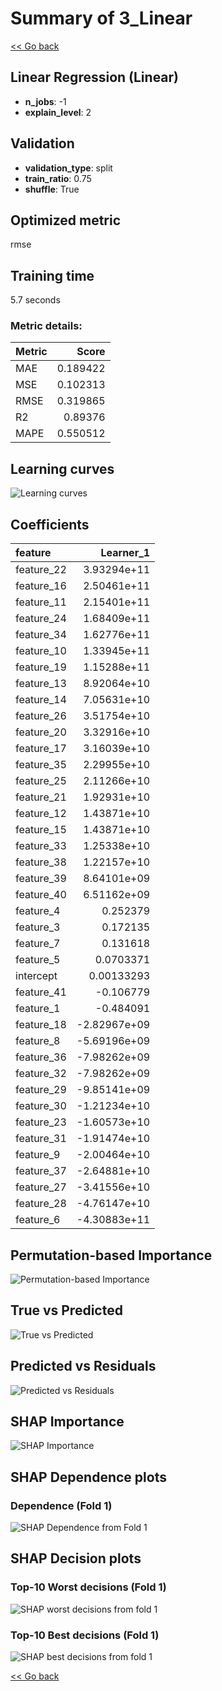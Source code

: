 # Summary of 3_Linear

[<< Go back](../README.md)


## Linear Regression (Linear)
- **n_jobs**: -1
- **explain_level**: 2

## Validation
 - **validation_type**: split
 - **train_ratio**: 0.75
 - **shuffle**: True

## Optimized metric
rmse

## Training time

5.7 seconds

### Metric details:
| Metric   |    Score |
|:---------|---------:|
| MAE      | 0.189422 |
| MSE      | 0.102313 |
| RMSE     | 0.319865 |
| R2       | 0.89376  |
| MAPE     | 0.550512 |



## Learning curves
![Learning curves](learning_curves.png)

## Coefficients
| feature    |    Learner_1 |
|:-----------|-------------:|
| feature_22 |  3.93294e+11 |
| feature_16 |  2.50461e+11 |
| feature_11 |  2.15401e+11 |
| feature_24 |  1.68409e+11 |
| feature_34 |  1.62776e+11 |
| feature_10 |  1.33945e+11 |
| feature_19 |  1.15288e+11 |
| feature_13 |  8.92064e+10 |
| feature_14 |  7.05631e+10 |
| feature_26 |  3.51754e+10 |
| feature_20 |  3.32916e+10 |
| feature_17 |  3.16039e+10 |
| feature_35 |  2.29955e+10 |
| feature_25 |  2.11266e+10 |
| feature_21 |  1.92931e+10 |
| feature_12 |  1.43871e+10 |
| feature_15 |  1.43871e+10 |
| feature_33 |  1.25338e+10 |
| feature_38 |  1.22157e+10 |
| feature_39 |  8.64101e+09 |
| feature_40 |  6.51162e+09 |
| feature_4  |  0.252379    |
| feature_3  |  0.172135    |
| feature_7  |  0.131618    |
| feature_5  |  0.0703371   |
| intercept  |  0.00133293  |
| feature_41 | -0.106779    |
| feature_1  | -0.484091    |
| feature_18 | -2.82967e+09 |
| feature_8  | -5.69196e+09 |
| feature_36 | -7.98262e+09 |
| feature_32 | -7.98262e+09 |
| feature_29 | -9.85141e+09 |
| feature_30 | -1.21234e+10 |
| feature_23 | -1.60573e+10 |
| feature_31 | -1.91474e+10 |
| feature_9  | -2.00464e+10 |
| feature_37 | -2.64881e+10 |
| feature_27 | -3.41556e+10 |
| feature_28 | -4.76147e+10 |
| feature_6  | -4.30883e+11 |


## Permutation-based Importance
![Permutation-based Importance](permutation_importance.png)
## True vs Predicted

![True vs Predicted](true_vs_predicted.png)


## Predicted vs Residuals

![Predicted vs Residuals](predicted_vs_residuals.png)



## SHAP Importance
![SHAP Importance](shap_importance.png)

## SHAP Dependence plots

### Dependence (Fold 1)
![SHAP Dependence from Fold 1](learner_fold_0_shap_dependence.png)

## SHAP Decision plots

### Top-10 Worst decisions (Fold 1)
![SHAP worst decisions from fold 1](learner_fold_0_shap_worst_decisions.png)
### Top-10 Best decisions (Fold 1)
![SHAP best decisions from fold 1](learner_fold_0_shap_best_decisions.png)

[<< Go back](../README.md)
